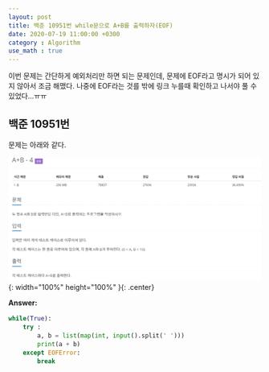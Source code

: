 ```yaml
---
layout: post
title: 백준 10951번 while문으로 A+B를 출력하자(EOF) 
date: 2020-07-19 11:00:00 +0300
category : Algorithm
use_math : true
---   
```


이번 문제는 간단하게 예외처리만 하면 되는 문제인데, 문제에 EOF라고 명시가 되어 있지 않아서 조금 해맸다. 나중에 EOF라는 것를 밖에 링크 누를때 확인하고 나서야 풀 수 있었다...ㅠㅠ

## 백준 10951번 

문제는 아래와 같다.

![baekjoon7](/public/img/baekjoon7.png){: width="100%" height="100%" }{: .center}

**Answer:**

```python 
while(True):
    try :
        a, b = list(map(int, input().split(' ')))
        print(a + b)
    except EOFError:
        break
```
